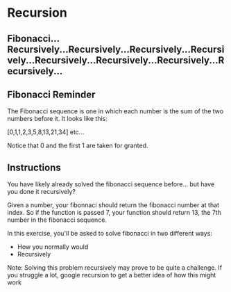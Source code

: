 # Recursion

## Fibonacci... Recursively...Recursively...Recursively...Recursively...Recursively...Recursively...Recursively...Recursively...

## Fibonacci Reminder
The Fibonacci sequence is one in which each number is the sum of the two numbers before it. It looks like this:

[0,1,1,2,3,5,8,13,21,34] etc...

Notice that 0 and the first 1 are taken for granted.

## Instructions
You have likely already solved the fibonacci sequence before... but have you done it recursively?

Given a number, your fibonnaci should return the fibonacci number at that index. So if the function is passed 7, your function should return 13, the 7th number in the fibonacci sequence. 

In this exercise, you'll be asked to solve fibonacci in two different ways: 
- How you normally would
- Recursively

Note: Solving this problem recursively may prove to be quite a challenge. If you struggle a lot, google recursion to get a better idea of how this might work

